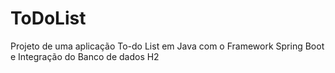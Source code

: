 # ToDoList
Projeto de uma aplicação To-do List em Java com o Framework Spring Boot e Integração do Banco de dados H2
